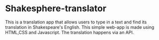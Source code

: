 # Shakesphere-translator
This is a translation app that allows users to type in a text and find its translation in Shakespeare's English. 
This simple web-app is made using HTML,CSS and Javascript. 
The translation happens via an API.
